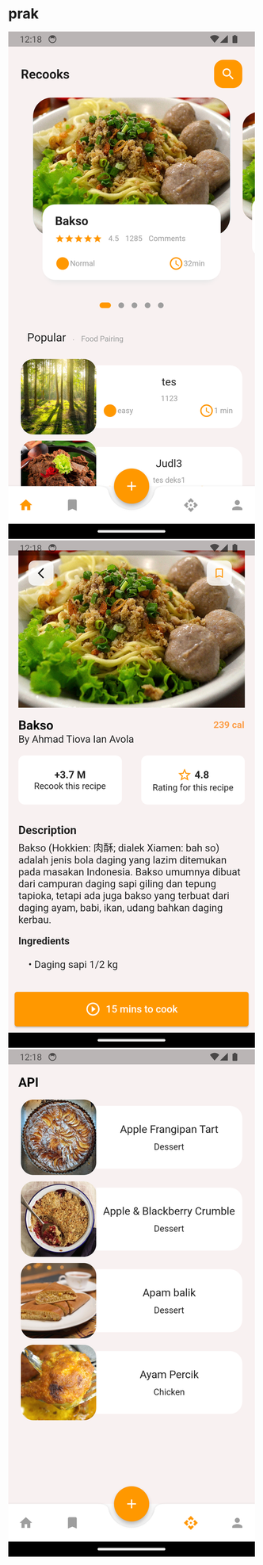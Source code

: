 # prak

![Menu](../dsa/assets/ss/ss1.png)
![Menu](../dsa/assets/ss/ss2.png)
![Menu](../dsa/assets/ss/ss3.png)